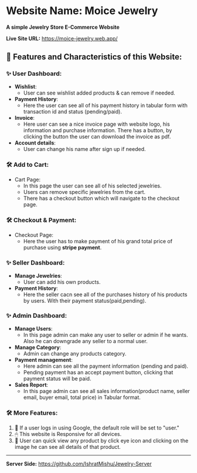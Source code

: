 # Website Name: Moice Jewelry
**A simple Jewelry Store E-Commerce Website**

**Live Site URL:** https://moice-jewelry.web.app/

## 🚀 Features and Characteristics of this Website:

### ✨ User Dashboard:
- **Wishlist**:  
  - User can see wishlist added products & can remove if needed.
- **Payment History**:  
  - Here the user can see all of his payment history in tabular form with transaction id and status (pending/paid).
- **Invoice**:  
  - Here user can see a nice invoice page with website logo, his information and purchase information. There has a button, by clicking the button the user can download the invoice as pdf.
- **Account details**:  
  - User can change his name after sign up if needed.


### 🛠 Add to Cart:
  - Cart Page:
    - In this page the user can see all of his selected jewelries.
    - Users can remove specific jewelries from the cart.
    - There has a checkout button which will navigate to the checkout page.

### 🛠 Checkout & Payment:
 - Checkout Page:
    - Here the user has to make payment of his grand total price of purchase using **stripe payment**.
      

### ✨ Seller Dashboard:
- **Manage Jewelries**:  
  - User can add his own products.
- **Payment History**:  
  - Here the seller cacn see all of the purchases history of his products by users. With their payment status(paid,pending).
    
 
### ✨ Admin Dashboard:
- **Manage Users**:  
  -  In this page admin can make any user to seller or admin if he wants. Also he can downgrade any seller to a normal user.
- **Manage Category**:  
  - Admin can change any products category.
- **Payment management**:  
  - Here admin can see all the payment information (pending and paid).
  - Pending payment has an accept payment button, clicking that payment status will be paid.
- **Sales Report**:  
  - In this page admin can see all sales information(product name, seller email, buyer email, total price) in Tabular format.


### 🛠 More Features:
1. 🔑 If a user logs in using Google, the default role will be set to "user."
2. 🖱 This website is Responsive for all devices.
3. 📂 User can quick view any product by click eye icon and clicking on the image he can see all details of that product.

___
**Server Side:** https://github.com/IshratMishu/Jewelry-Server
